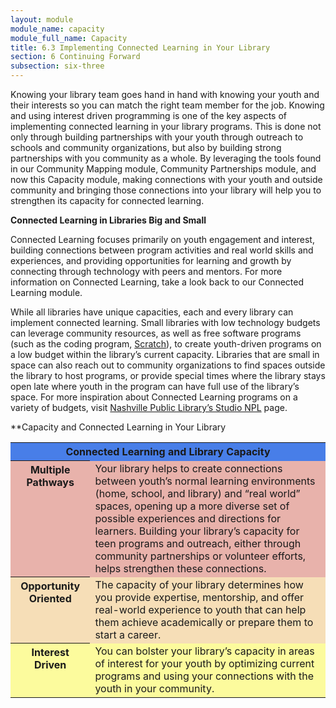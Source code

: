 ```yaml
---
layout: module
module_name: capacity
module_full_name: Capacity
title: 6.3 Implementing Connected Learning in Your Library
section: 6 Continuing Forward
subsection: six-three
---
```


Knowing your library team goes hand in hand with knowing your youth and their interests so you can match the right team member for the job. Knowing and using interest driven programming is one of the key aspects of implementing connected learning in your library programs. This is done not only through building partnerships with your youth through outreach to schools and community organizations, but also by building strong partnerships with you community as a whole. By leveraging the tools found in our Community Mapping module, Community Partnerships module, and now this Capacity module, making connections with your youth and outside community and bringing those connections into your library will help you to strengthen its capacity for connected learning. 

**Connected Learning in Libraries Big and Small**

Connected Learning focuses primarily on youth engagement and interest, building connections between program activities and real world skills and experiences, and providing opportunities for learning and growth by connecting through technology with peers and mentors. For more information on Connected Learning, take a look back to our Connected Learning module. 

While all libraries have unique capacities, each and every library can implement connected learning. Small libraries with low technology budgets can leverage community resources, as well as free software programs (such as the coding program, <a href="https://scratch.mit.edu/">Scratch</a>), to create youth-driven programs on a low budget within the library’s current capacity. Libraries that are small in space can also reach out to community organizations to find spaces outside the library to host programs, or provide special times where the library stays open late where youth in the program can have full use of the library’s space. For more inspiration about Connected Learning programs on a variety of budgets, visit <a href="http://nashvillepubliclibrary.org/studionpl/">Nashville Public Library’s Studio NPL</a> page. 

**Capacity and Connected Learning in Your Library 

<table>
  <tr><th colspan="2" bgcolor="#487EE8" width="25%">Connected Learning and Library Capacity</th></tr>
  <tr><th bgcolor="#E8B2AB" valign="top"><b>Multiple Pathways</b></th><td bgcolor="#E8B2AB">Your library helps to create connections between youth’s normal learning environments (home, school, and library) and “real world” spaces, opening up a more diverse set of possible experiences and directions for learners. Building your library’s capacity for teen programs and outreach, either through community partnerships or volunteer efforts, helps strengthen these connections.</td></tr>
  <tr><th bgcolor="#F6DEB7" valign="top"><b>Opportunity Oriented</b></th><td bgcolor="#F6DEB7">The capacity of your library determines how you provide expertise, mentorship, and offer real-world experience to youth that can help them achieve academically or prepare them to start a career.</td></tr>
  <tr><th bgcolor="#FCFB9D" valign="top">Interest Driven</th><td bgcolor="#FCFB9D">You can bolster your library’s capacity in areas of interest for your youth by optimizing current programs and using your connections with the youth in your community.</td></tr>
